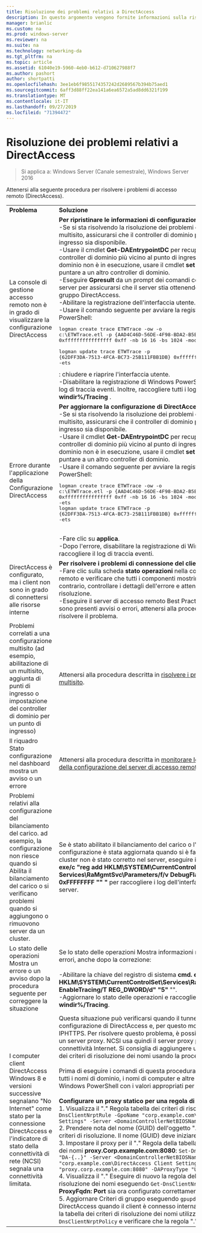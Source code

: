 ```yaml
---
title: Risoluzione dei problemi relativi a DirectAccess
description: In questo argomento vengono fornite informazioni sulla risoluzione dei problemi relativi alle distribuzioni di DirectAccess in Windows Server 2016.
manager: brianlic
ms.custom: na
ms.prod: windows-server
ms.reviewer: na
ms.suite: na
ms.technology: networking-da
ms.tgt_pltfrm: na
ms.topic: article
ms.assetid: 61040e19-5960-4eb0-b612-d710627988f7
ms.author: pashort
author: shortpatti
ms.openlocfilehash: 3ee1eb6f9855174357242d2689567b394b75aed1
ms.sourcegitcommit: 6aff3d88ff22ea141a6ea6572a5ad8dd6321f199
ms.translationtype: MT
ms.contentlocale: it-IT
ms.lasthandoff: 09/27/2019
ms.locfileid: "71394472"
---
```

# <a name="troubleshooting-directaccess"></a>Risoluzione dei problemi relativi a DirectAccess

>Si applica a: Windows Server (Canale semestrale), Windows Server 2016

Attenersi alla seguente procedura per risolvere i problemi di accesso remoto (DirectAccess).  
  
|||  
|-|-|  
|**Problema**|**Soluzione**|  
|La console di gestione accesso remoto non è in grado di visualizzare la configurazione DirectAccess|**Per ripristinare le informazioni di configurazione mancanti**<br />-Se si sta risolvendo la risoluzione dei problemi di una distribuzione multisito, assicurarsi che il controller di dominio più vicino al punto di ingresso sia disponibile.<br />-Usare il cmdlet **Get-DAEntrypointDC** per recuperare il nome del controller di dominio più vicino al punto di ingresso. Se il controller di dominio non è in esecuzione, usare il cmdlet **set-DAEntryPointDC** per puntare a un altro controller di dominio.<br />-Eseguire **Gpresult** da un prompt dei comandi con privilegi elevati nel server per assicurarsi che il server stia ottenendo gli oggetti Criteri di gruppo DirectAccess.<br />-Abilitare la registrazione dell'interfaccia utente.<br />-Usare il comando seguente per avviare la registrazione di Windows PowerShell:<pre>logman create trace ETWTrace -ow -o c:\ETWTrace.etl -p {AAD4C46D-56DE-4F98-BDA2-B5EAEBDD2B04} 0xffffffffffffffff 0xff -nb 16 16 -bs 1024 -mode 0x2 -max 2048 -ets <br />logman update trace ETWTrace -p {62DFF3DA-7513-4FCA-BC73-25B111FBB1DB} 0xffffffffffffffff 0xff -ets</pre><repro>: chiudere e riaprire l'interfaccia utente.<br />-Disabilitare la registrazione di Windows PowerShell. Raccogliere i file di log di traccia eventi. Inoltre, raccogliere tutti i log dalla cartella **% windir%/Tracing** .|  
|Errore durante l'applicazione della Configurazione DirectAccess|**Per aggiornare la configurazione di DirectAccess**<br />-Se si sta risolvendo la risoluzione dei problemi di una distribuzione multisito, assicurarsi che il controller di dominio più vicino al punto di ingresso sia disponibile.<br />-Usare il cmdlet **Get-DAEntrypointDC** per recuperare il nome del controller di dominio più vicino al punto di ingresso. Se il controller di dominio non è in esecuzione, usare il cmdlet **set-DAEntryPointDC** per puntare a un altro controller di dominio.<br />-Usare il comando seguente per avviare la registrazione di Windows PowerShell:<br /><pre>logman create trace ETWTrace -ow -o c:\ETWTrace.etl -p {AAD4C46D-56DE-4F98-BDA2-B5EAEBDD2B04} 0xffffffffffffffff 0xff -nb 16 16 -bs 1024 -mode 0x2 -max 2048 -ets<br />logman update trace ETWTrace -p {62DFF3DA-7513-4FCA-BC73-25B111FBB1DB} 0xffffffffffffffff 0xff -ets</pre>    <repro><br />-Fare clic su **applica**.<br />-Dopo l'errore, disabilitare la registrazione di Windows PowerShell e raccogliere il log di traccia eventi.|  
|DirectAccess è configurato, ma i client non sono in grado di connettersi alle risorse interne|**Per risolvere i problemi di connessione del client**<br />-Fare clic sulla scheda **stato operazioni** nella console di gestione accesso remoto e verificare che tutti i componenti mostrino un'icona verde. In caso contrario, controllare i dettagli dell'errore e attenersi alla procedura di risoluzione.<br />-Eseguire il server di accesso remoto Best Practices Analyzer (BPA). Se sono presenti avvisi o errori, attenersi alla procedura di risoluzione per risolvere il problema.|  
|Problemi correlati a una configurazione multisito (ad esempio, abilitazione di un multisito, aggiunta di punti di ingresso o impostazione del controller di dominio per un punto di ingresso)|Attenersi alla procedura descritta in [risolvere i problemi di una distribuzione multisito](https://technet.microsoft.com/library/jj554657(v=ws.11).aspx).|  
|Il riquadro Stato configurazione nel dashboard mostra un avviso o un errore|Attenersi alla procedura descritta in [monitorare lo stato di distribuzione della configurazione del server di accesso remoto](https://technet.microsoft.com/library/jj574221(v=ws.11).aspx).|  
|Problemi relativi alla configurazione del bilanciamento del carico. ad esempio, la configurazione non riesce quando si Abilita il bilanciamento del carico o si verificano problemi quando si aggiungono o rimuovono server da un cluster.|Se è stato abilitato il bilanciamento del carico o l'aggiunta di un nodo e la configurazione è stata aggiornata quando si è fatto clic su **applica**, ma il cluster non è stato corretto nel server, eseguire il comando seguente: **cmd. exe/c "reg add HKLM\SYSTEM\CurrentControlSet\ Services\RaMgmtSvc\Parameters/f/v DebugFlag/t REG_DWORD/d "" 0xFFFFFFFF "" "** per raccogliere i log dell'interfaccia utente nel nuovo server.|  
|Lo stato delle operazioni Mostra un errore o un avviso dopo la procedura seguente per correggere la situazione|Se lo stato delle operazioni Mostra informazioni non corrette, ad esempio errori, anche dopo la correzione:<br /><br />-Abilitare la chiave del registro di sistema **cmd. exe/c "reg add HKLM\SYSTEM\CurrentControlSet\Services\RaMgmtSvc\Parameters/f/V EnableTracing/T REG_DWORD/d" "5"** "".<br />-Aggiornare lo stato delle operazioni e raccogliere i log da **% windir%/Tracing**.|  
|I computer client DirectAccess Windows 8 e versioni successive segnalano "No Internet" come stato per la connessione DirectAccess e l'indicatore di stato della connettività di rete (NCSI) segnala una connettività limitata.|Questa situazione può verificarsi quando il tunneling forzato è abilitato nella configurazione di DirectAccess e, per questo motivo, viene usato solo IPHTTPS. Per risolvere questo problema, è possibile creare e configurare un server proxy. NCSI usa quindi il server proxy per eseguire i controlli di connettività Internet. Si consiglia di aggiungere un proxy statico alla tabella dei criteri di risoluzione dei nomi usando la procedura seguente.<br /><br />Prima di eseguire i comandi di questa procedura, assicurarsi di sostituire tutti i nomi di dominio, i nomi di computer e altre variabili di comando di Windows PowerShell con i valori appropriati per la distribuzione.<br /><br />**Configurare un proxy statico per una regola di risoluzione dei nomi**<br />1.  Visualizza il "." Regola tabella dei criteri di risoluzione dei nomi: `Get-DnsClientNrptRule -GpoName "corp.example.com\DirectAccess Client Settings" -Server <DomainControllerNetBIOSName>`<br />2.  Prendere nota del nome (GUID) dell'oggetto "." Regola della tabella dei criteri di risoluzione. Il nome (GUID) deve iniziare con **da-{..}**<br />3.  Impostare il proxy per il "." Regola della tabella dei criteri di risoluzione dei nomi **proxy.Corp.example.com:8080**: `Set-DnsClientNrptRule -Name "DA-{..}" -Server <DomainControllerNetBIOSName> -GPOName "corp.example.com\DirectAccess Client Settings" -DAProxyServerName "proxy.corp.example.com:8080" -DAProxyType "UseProxyName"`<br />4.  Visualizza il "." Eseguire di nuovo la regola della tabella dei criteri di risoluzione dei nomi eseguendo `Get-DnsClientNrptRule` e verificare che **ProxyFqdn: Port** sia ora configurato correttamente.<br />5.  Aggiornare Criteri di gruppo eseguendo `gpupdate /force` in un client DirectAccess quando il client è connesso internamente, quindi visualizzare la tabella dei criteri di risoluzione dei nomi utilizzando `Get-DnsClientNrptPolicy` e verificare che la regola "." mostri **ProxyFqdn: porta**.|  
  


